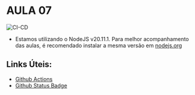 # AULA 07

![CI-CD](https://github.com/Inatel-C214/ToDoList/actions/workflows/cicd.yml/badge.svg)

- Estamos utilizando o NodeJS v20.11.1. Para melhor acompanhamento das aulas, é recomendado instalar a mesma versão em [nodejs.org](https://nodejs.org/en/)

## Links Úteis:

- [Github Actions](https://docs.github.com/pt/actions)
- [Github Status Badge](https://docs.github.com/en/actions/monitoring-and-troubleshooting-workflows/adding-a-workflow-status-badge)
